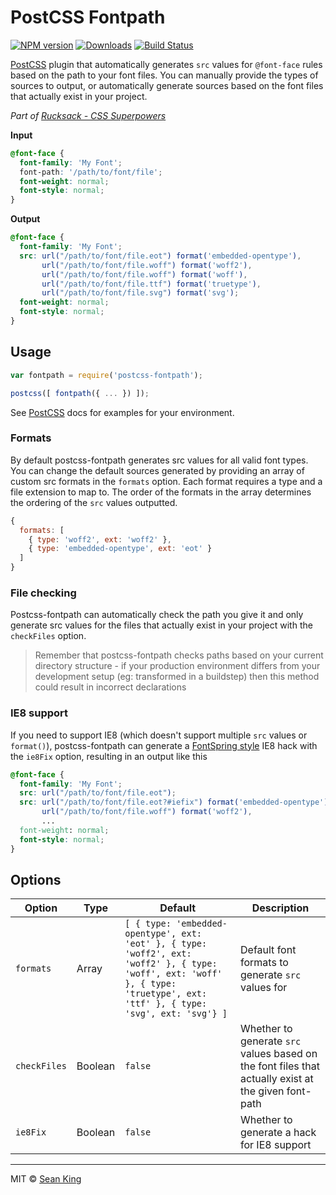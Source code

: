 # PostCSS Fontpath
[![NPM version][npm-badge]][npm-url] [![Downloads][downloads-badge]][npm-url] [![Build Status][travis-badge]][travis-url]

[PostCSS][PostCSS] plugin that automatically generates `src` values for `@font-face` rules based on the path to your font files. You can manually provide the types of sources to output, or automatically generate sources based on the font files that actually exist in your project.

_Part of [Rucksack - CSS Superpowers](http://simplaio.github.io/rucksack)_

**Input**

```css
@font-face {
  font-family: 'My Font';
  font-path: '/path/to/font/file';
  font-weight: normal;
  font-style: normal;
}
```

**Output**

```css
@font-face {
  font-family: 'My Font';
  src: url("/path/to/font/file.eot") format('embedded-opentype'),
       url("/path/to/font/file.woff") format('woff2'),
       url("/path/to/font/file.woff") format('woff'),
       url("/path/to/font/file.ttf") format('truetype'),
       url("/path/to/font/file.svg") format('svg');
  font-weight: normal;
  font-style: normal;
}
```

## Usage

```js
var fontpath = require('postcss-fontpath');

postcss([ fontpath({ ... }) ]);
```

See [PostCSS][PostCSS] docs for examples for your environment.

### Formats

By default postcss-fontpath generates src values for all valid font types. You can change the default sources generated by providing an array of custom src formats in the `formats` option. Each format requires a type and a file extension to map to. The order of the formats in the array determines the ordering of the `src` values outputted.

```js
{
  formats: [
    { type: 'woff2', ext: 'woff2' },
    { type: 'embedded-opentype', ext: 'eot' }
  ]
}
```

### File checking

Postcss-fontpath can automatically check the path you give it and only generate src values for the files that actually exist in your project with the `checkFiles` option. 

> Remember that postcss-fontpath checks paths based on your current directory structure - if your production environment differs from your development setup (eg: transformed in a buildstep) then this method could result in incorrect declarations

### IE8 support

If you need to support IE8 (which doesn't support multiple `src` values or `format()`), postcss-fontpath can generate a [FontSpring style](http://blog.fontspring.com/2011/02/the-new-bulletproof-font-face-syntax/) IE8 hack with the `ie8Fix` option, resulting in an output like this

```css
@font-face {
  font-family: 'My Font';
  src: url("/path/to/font/file.eot");
  src: url("/path/to/font/file.eot?#iefix") format('embedded-opentype'),
       url("/path/to/font/file.woff") format('woff2'),
       ...
  font-weight: normal;
  font-style: normal;
}
```

## Options

Option       | Type    | Default | Description                                                                                         
------------ | ------- | ------- | -----------                                                                                         
`formats`    | Array   | `[ { type: 'embedded-opentype', ext: 'eot' }, { type: 'woff2', ext: 'woff2' }, { type: 'woff', ext: 'woff' }, { type: 'truetype', ext: 'ttf' }, { type: 'svg', ext: 'svg'} ]` | Default font formats to generate `src` values for                                                   
`checkFiles` | Boolean | `false` | Whether to generate `src` values based on the font files that actually exist at the given font-path 
`ie8Fix`     | Boolean | `false` | Whether to generate a hack for IE8 support                                                          

***

MIT © [Sean King](https://twitter.com/seaneking)

[npm-badge]: https://badge.fury.io/js/postcss-fontpath.svg
[npm-url]: https://npmjs.org/package/postcss-fontpath
[downloads-badge]: https://img.shields.io/npm/dm/postcss-fontpath.svg
[travis-badge]: https://travis-ci.org/seaneking/postcss-fontpath.svg?branch=master
[travis-url]: https://travis-ci.org/seaneking/postcss-fontpath
[PostCSS]: https://github.com/postcss/postcss
[fontspring]: http://blog.fontspring.com/2011/02/further-hardening-of-the-bulletproof-syntax/
